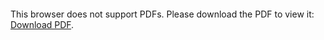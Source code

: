 <object data="christ-in-song/CIS1908pdfs/035.pdf" type="application/pdf" width="100%" height="1024px">
    <embed src="christ-in-song/CIS1908pdfs/035.pdf">
        <p>This browser does not support PDFs. Please download the PDF to view it: <a href="christ-in-song/CIS1908pdfs/035.pdf">Download PDF</a>.</p>
    </embed>
</object>
